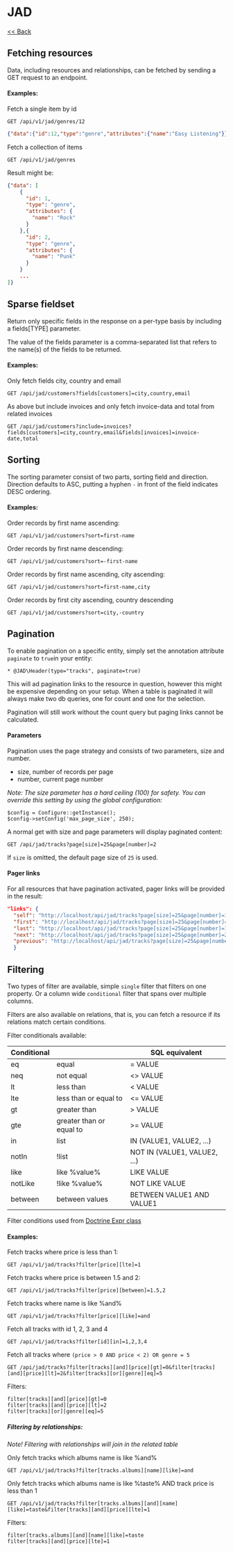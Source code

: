 # JAD

[<< Back](../README.md)

## Fetching resources
 
Data, including resources and relationships, can be fetched by sending a GET request to an endpoint.

#### Examples:

Fetch a single item by id

```
GET /api/v1/jad/genres/12
```

```json
{"data":{"id":12,"type":"genre","attributes":{"name":"Easy Listening"}}}
```

Fetch a collection of items

```
GET /api/v1/jad/genres
```

Result might be:
```json
{"data": [
    {
      "id": 1,
      "type": "genre",
      "attributes": {
        "name": "Rock"
      }
    },{
      "id": 2,
      "type": "genre",
      "attributes": {
        "name": "Punk"
      }
    }
    ...
]}
```

## Sparse fieldset

Return only specific fields in the response on a per-type basis by including a fields[TYPE] parameter.

The value of the fields parameter is a comma-separated list that refers to the name(s) of the fields to be returned.

#### Examples:

Only fetch fields city, country and email
```
GET /api/jad/customers?fields[customers]=city,country,email
```

As above but include invoices and only fetch invoice-data and total from related invoices
```
GET /api/jad/customers?include=invoices?fields[customers]=city,country,email&fields[invoices]=invoice-date,total
```

## Sorting

The sorting parameter consist of two parts, sorting field and direction.
Direction defaults to ASC, putting a hyphen `-` in front of the field indicates DESC ordering.

#### Examples:

Order records by first name ascending:
```
GET /api/v1/jad/customers?sort=first-name
```

Order records by first name descending:
```
GET /api/v1/jad/customers?sort=-first-name
```

Order records by first name ascending, city ascending:
```
GET /api/v1/jad/customers?sort=first-name,city
```

Order records by first city ascending, country descending
```
GET /api/v1/jad/customers?sort=city,-country
```

## Pagination

To enable pagination on a specific entity, simply set the annotation attribute `paginate` to `true`in your entity:

```
* @JAD\Header(type="tracks", paginate=true)
```

This will ad pagination links to the resource in question, however this might be expensive depending on your setup.
When a table is paginated it will always make two db queries, one for count and one for the selection.

Pagination will still work without the count query but paging links cannot be calculated.

#### Parameters

Pagination uses the page strategy and consists of two parameters, size and number.

* size, number of records per page
* number, current page number

_Note: The size parameter has a hard ceiling (100) for safety. You can override this setting by using the global configuration:_

```
$config = Configure::getInstance();
$config->setConfig('max_page_size', 250);
```

A normal get with size and page parameters will display paginated content:

```
GET /api/jad/tracks?page[size]=25&page[number]=2

```

If `size` is omitted, the default page size of `25` is used.

#### Pager links

For all resources that have pagination activated, pager links will be provided in the result:

```json
"links": {
  "self": "http://localhost/api/jad/tracks?page[size]=25&page[number]=1",
  "first": "http://localhost/api/jad/tracks?page[size]=25&page[number]=1",
  "last": "http://localhost/api/jad/tracks?page[size]=25&page[number]=141",
  "next": "http://localhost/api/jad/tracks?page[size]=25&page[number]=2",
  "previous": "http://localhost/api/jad/tracks?page[size]=25&page[number]=2"
  }
```

## Filtering

Two types of filter are available, simple `single` filter that filters on one property.
Or a column wide `conditional` filter that spans over multiple columns.

Filters are also available on relations, that is, you can fetch a resource if its relations match certain conditions.

Filter conditionals available:

| Conditional |                          | SQL equivalent       |
| ----------- |------------------------- | -----------------    |
| eq          | equal                    | = VALUE              | 
| neq         | not equal                | <> VALUE                | 
| lt          | less than                | < VALUE                 | 
| lte         | less than or equal to    | <= VALUE                | 
| gt          | greater than             | > VALUE                      | 
| gte         | greater than or equal to | >= VALUE                  | 
| in          | list                     | IN (VALUE1, VALUE2, ...)     | 
| notIn       | !list                    | NOT IN (VALUE1, VALUE2, ...) | 
| like        | like %value%             | LIKE VALUE              |
| notLike     | !like %value%            | NOT LIKE VALUE          | 
| between     | between values           | BETWEEN VALUE1 AND VALUE1    | 

Filter conditions used from [Doctrine Expr class](http://docs.doctrine-project.org/projects/doctrine-orm/en/latest/reference/query-builder.html#the-expr-class)

#### Examples:

Fetch tracks where price is less than 1:
```
GET /api/v1/jad/tracks?filter[price][lte]=1
```

Fetch tracks where price is between 1.5 and 2:
```
GET /api/v1/jad/tracks?filter[price][between]=1.5,2
```

Fetch tracks where name is like %and%
```
GET /api/v1/jad/tracks?filter[price][like]=and
```

Fetch all tracks with id 1, 2, 3 and 4
```
GET /api/v1/jad/tracks?filter[id][in]=1,2,3,4
```

Fetch all tracks where `(price > 0 AND price < 2) OR genre = 5`
```
GET /api/jad/tracks?filter[tracks][and][price][gt]=0&filter[tracks][and][price][lt]=2&filter[tracks][or][genre][eq]=5
```

Filters:
```
filter[tracks][and][price][gt]=0
filter[tracks][and][price][lt]=2
filter[tracks][or][genre][eq]=5
```

##### Filtering by relationships:

_Note! Filtering with relationships will join in the related table_

Only fetch tracks which albums name is like %and%
```
GET /api/v1/jad/tracks?filter[tracks.albums][name][like]=and
```

Only fetch tracks which albums name is like %taste% AND track price is less than 1
```
GET /api/v1/jad/tracks?filter[tracks.albums][and][name][like]=taste&filter[tracks][and][price][lte]=1
```

Filters:
```
filter[tracks.albums][and][name][like]=taste
filter[tracks][and][price][lte]=1
```
